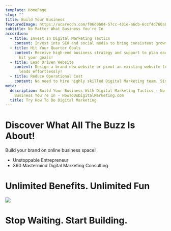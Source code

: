 ```yaml
---
template: HomePage
slug: ""
title: Build Your Business
featuredImage: https://ucarecdn.com/f06d0b04-57cc-431e-a6cb-6ccf4d760a05/-/preview/-/grayscale/
subtitle: No Matter What Business You're In
accordion:
  - title: Invest In Digital Marketing Tactics
    content: Invest into SEO and social media to bring consistent growth to your biz!
  - title: Hit Your Quarter Goals
    content: Receive high-end business strategy and support to plan each quarter to
      hit your goals!
  - title: Lead Driven Website
    content: Design a brand new website or pivot an existing website to bring new
      leads effortlessly!
  - title: Reduce Operational Cost
    content: No need to hire highly skilled Digital Marketing team. Simply outsource!
meta:
  description: Build Your Business With Digital Marketing Tactics - No Matter What
    Business You're In - HowToDoDigitalMarketing.com
  title: Try How To Do Digital Marketing
---
```

# Discover What All The Buzz Is About!

Build your brand on online business space!

* Unstoppable Entrepreneur
* 360 Mastermind Digital Marketing Consulting

# Unlimited Benefits. Unlimited Fun

![](https://ucarecdn.com/0337f51b-7790-4e7c-b432-15fa6d0f5e8d/)

# Stop Waiting. Start Building.